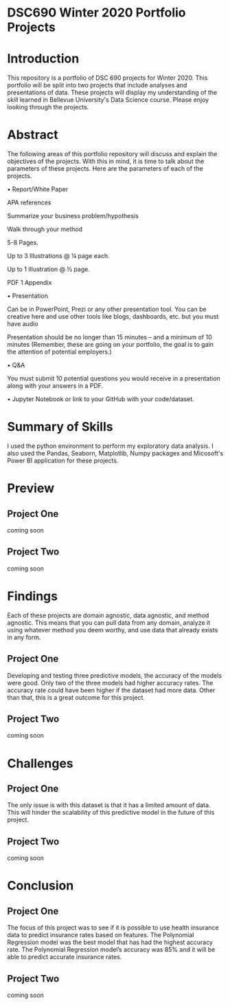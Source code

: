 # DSC690 Winter 2020 Portfolio Projects


# Introduction
This repository is a portfolio of DSC 690 projects for Winter 2020. This portfolio will be split into two projects that include analyses and presentations of data. These projects will display my understanding of the skill learned in Bellevue University's Data Science course. Please enjoy looking through the projects.



# Abstract
The following areas of this portfolio repository will discuss and explain the objectives of the projects. With this in mind, it is time to talk about the parameters of these projects. Here are the parameters of each of the projects. 


• Report/White Paper

APA references

Summarize your business problem/hypothesis

Walk through your method 

5-8 Pages. 

Up to 3 Illustrations @ ¼ page each. 

Up to 1 Illustration @ ½ page. 

PDF 1 Appendix 



• Presentation

Can be in PowerPoint, Prezi or any other presentation tool. You can be creative here and use other tools like blogs, dashboards, etc. but you must have audio 

Presentation should be no longer than 15 minutes – and a minimum of 10 minutes (Remember, these are going on your portfolio, the goal is to gain the attention of potential employers.) 



• Q&A

You must submit 10 potential questions you would receive in a presentation along with your answers in a PDF. 

• Jupyter Notebook or link to your GitHub with your code/dataset.



# Summary of Skills
I used the python environment to perform my exploratory data analysis. I also used the Pandas, Seaborn, Matplotlib, Numpy packages and Micosoft's Power BI application for these projects.

# Preview

## Project One 
coming soon


## Project Two 
coming soon



# Findings
Each of these projects are domain agnostic, data agnostic, and method agnostic. This means that you can pull data from any domain, analyze it using whatever method you deem worthy, and use data that already exists in any form.

## Project One
Developing and testing three predictive models, the accuracy of the models were good. Only two of the three models had higher accuracy rates. The accuracy rate could have been higher if the dataset had more data. Other than that, this is a great outcome for this project. 

## Project Two
coming soon


# Challenges

## Project One
The only issue is with this dataset is that it has a limited amount of data. This will hinder the scalability of this predictive model in the future of this project.

## Project Two
coming soon


# Conclusion

## Project One
The focus of this project was to see if it is possible to use health insurance data to predict insurance rates based on features. The Polynomial Regression model was the best model that has had the highest accuracy rate. The Polynomial Regression model’s accuracy was 85% and it will be able to predict accurate insurance rates. 

## Project Two
coming soon
